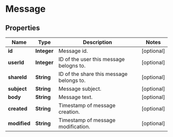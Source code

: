 
# Message

## Properties
Name | Type | Description | Notes
------------ | ------------- | ------------- | -------------
**id** | **Integer** | Message id. |  [optional]
**userId** | **Integer** | ID of the user this message belogns to. |  [optional]
**shareId** | **String** | ID of the share this message belongs to. |  [optional]
**subject** | **String** | Message subject. |  [optional]
**body** | **String** | Message text. |  [optional]
**created** | **String** | Timestamp of message creation. |  [optional]
**modified** | **String** | Timestamp of message modification. |  [optional]



